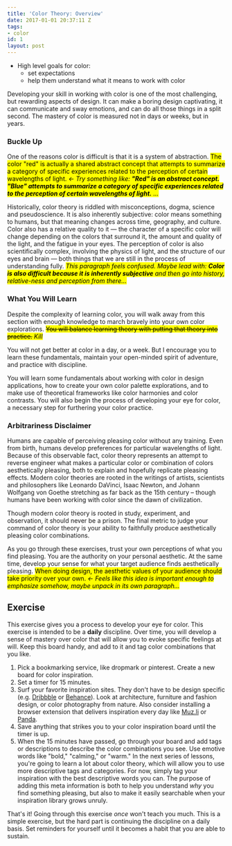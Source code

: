 ```yaml
---
title: 'Color Theory: Overview'
date: 2017-01-01 20:37:11 Z
tags:
- color
id: 1
layout: post
---
```


* High level goals for color:
  - set expectations
  - help them understand what it means to work with color

Developing your skill in working with color is one of the most challenging, but rewarding aspects of design. It can make a boring design captivating, it can communicate and sway emotions, and can do all those things in a split second. The mastery of color is measured not in days or weeks, but in years.

### Buckle Up

One of the reasons color is difficult is that it is a system of abstraction. <mark>The color "red" is actually a shared abstract concept that attempts to summarize a category of specific experiences related to the perception of certain wavelengths of light. <i> &larr; Try something like: <b>"Red" is an abstract concept. "Blue" attempts to summarize a category of specific experiences related to the perception of certain wavelengths of light.</b> ...</i></mark>

Historically, color theory is riddled with misconceptions, dogma, science and pseudoscience. It is also inherently subjective: color means something to humans, but that meaning changes across time, geography, and culture. Color also has a relative quality to it — the character of a specific color will change depending on the colors that surround it, the amount and quality of the light, and the fatigue in your eyes. The perception of color is also scientifically complex, involving the physics of light, and the structure of our eyes and brain — both things that we are still in the process of understanding fully. <mark><i>This paragraph feels confused. Maybe lead with: <b>Color is also difficult because it is inherently subjective</b> and then go into history, relative-ness and perception from there...</i></mark>

### What You Will Learn

Despite the complexity of learning color, you will walk away from this section with enough knowledge to march bravely into your own color explorations. <mark><strike>You will balance learning theory with putting that theory into practice.</strike> <i>Kill</i></mark>

You will not get better at color in a day, or a week. But I encourage you to learn these fundamentals, maintain your open-minded spirit of adventure, and practice with discipline.

You will learn some fundamentals about working with color in design applications, how to create your own color palette explorations, and to make use of theoretical frameworks like color harmonies and color contrasts. You will also begin the process of developing your eye for color, a necessary step for furthering your color practice.

### Arbitrariness Disclaimer

Humans are capable of perceiving pleasing color without any training. Even from birth, humans develop preferences for particular wavelengths of light. Because of this observable fact, color theory represents an attempt to reverse engineer what makes a particular color or combination of colors aesthetically pleasing, both to explain and hopefully replicate pleasing effects. Modern color theories are rooted in the writings of artists, scientists and philosophers like Leonardo DaVinci, Isaac Newton, and Johann Wolfgang von Goethe stretching as far back as the 15th century – though humans have been working with color since the dawn of civilization.

Though modern color theory is rooted in study, experiment, and observation, it should never be a prison. The final metric to judge your command of color theory is your ability to faithfully produce aesthetically pleasing color combinations.

As you go through these exercises, trust your own perceptions of what you find pleasing. You are the authority on your personal aesthetic. At the same time, develop your sense for what your target audience finds aesthetically pleasing. <mark>When doing design, the aesthetic values of your audience should take priority over your own. <i>&larr; Feels like this idea is important enough to emphasize somehow, maybe unpack in its own paragraph...</i></mark>

<!--more-->
## Exercise
This exercise gives you a process to develop your eye for color. This exercise is intended to be a **daily** discipline. Over time, you will develop a sense of mastery over color that will allow you to evoke specific feelings at will. Keep this board handy, and add to it and tag color combinations that you like.

1. Pick a bookmarking service, like dropmark or pinterest. Create a new board for color inspiration.
2. Set a timer for 15 minutes.
3. Surf your favorite inspiration sites. They don't have to be design specific (e.g. [Dribbble](https://www.dribbble.com) or [Behance](https://www.behance.net/)). Look at architecture, furniture and fashion design, or color photography from nature. Also consider installing a browser extension that delivers inspiration every day like [Muz.li](https://muz.li/) or [Panda](http://usepanda.com/).
4. Save anything that strikes you to your color inspiration board until the timer is up.
5. When the 15 minutes have passed, go through your board and add tags or descriptions to describe the color combinations you see. Use emotive words like "bold," "calming," or "warm." In the next series of lessons, you're going to learn a lot about color theory, which will allow you to use more descriptive tags and categories. For now, simply tag your inspiration with the best descriptive words you can. The purpose of adding this meta information is both to help you understand *why* you find something pleasing, but also to make it easily searchable when your inspiration library grows unruly.

That's it! Going through this exercise *once* won't teach you much. This is a simple exercise, but the hard part is continuing the discipline on a daily basis. Set reminders for yourself until it becomes a habit that you are able to sustain.
